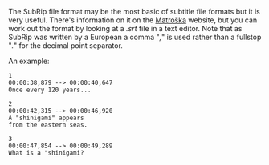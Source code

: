 The SubRip file format may be the most basic of subtitle file formats but it
is very useful. There's information on it on the
[Matro&scaron;ka](https://matroska.org/technical/specs/subtitles/srt.html) website,
but you can work out the format by looking at a *.srt* file in a text
editor. Note that as SubRip was written by a European a comma "*,*" is
used rather than a fullstop "*.*" for the decimal point separator.

An example:

~~~
1
00:00:38,879 --> 00:00:40,647
Once every 120 years...

2
00:00:42,315 --> 00:00:46,920
A "shinigami" appears
from the eastern seas.

3
00:00:47,854 --> 00:00:49,289
What is a "shinigami?

~~~
